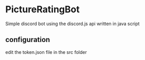 # PictureRatingBot
Simple discord bot using the discord.js api written in java script

## configuration
edit the token.json file in the src folder
